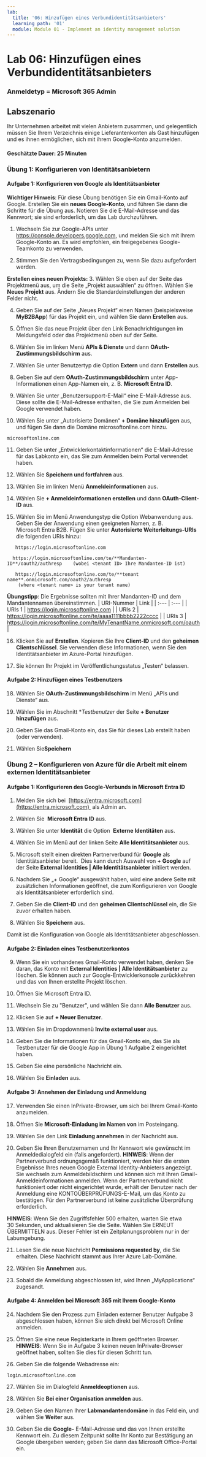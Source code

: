 ```yaml
---
lab:
  title: '06: Hinzufügen eines Verbundidentitätsanbieters'
  learning path: '01'
  module: Module 01 - Implement an identity management solution
---
```


# Lab 06: Hinzufügen eines Verbundidentitätsanbieters

### Anmeldetyp = Microsoft 365 Admin

## Labszenario

Ihr Unternehmen arbeitet mit vielen Anbietern zusammen, und gelegentlich müssen Sie Ihrem Verzeichnis einige Lieferantenkonten als Gast hinzufügen und es ihnen ermöglichen, sich mit ihrem Google-Konto anzumelden.

#### Geschätzte Dauer: 25 Minuten

### Übung 1: Konfigurieren von Identitätsanbietern

#### Aufgabe 1: Konfigurieren von Google als Identitätsanbieter

**Wichtiger Hinweis**: Für diese Übung benötigen Sie ein Gmail-Konto auf Google. Erstellen Sie ein **neues Google-Konto**, und führen Sie dann die Schritte für die Übung aus.  Notieren Sie die E-Mail-Adresse und das Kennwort; sie sind erforderlich, um das Lab durchzuführen.

1. Wechseln Sie zur Google-APIs unter https://console.developers.google.com, und melden Sie sich mit Ihrem Google-Konto an. Es wird empfohlen, ein freigegebenes Google-Teamkonto zu verwenden.

2. Stimmen Sie den Vertragsbedingungen zu, wenn Sie dazu aufgefordert werden.

**Erstellen eines neuen Projekts:**
3. Wählen Sie oben auf der Seite das Projektmenü aus, um die Seite „Projekt auswählen“ zu öffnen. Wählen Sie **Neues Projekt** aus.  Ändern Sie die Standardeinstellungen der anderen Felder nicht.

4. Geben Sie auf der Seite „Neues Projekt“ einen Namen (beispielsweise **MyB2BApp**) für das Projekt ein, und wählen Sie dann **Erstellen** aus.

5. Öffnen Sie das neue Projekt über den Link Benachrichtigungen im Meldungsfeld oder das Projektmenü oben auf der Seite.

6. Wählen Sie im linken Menü **APIs & Dienste** und dann **OAuth-Zustimmungsbildschirm** aus.

7. Wählen Sie unter Benutzertyp die Option **Extern** und dann **Erstellen** aus.

8. Geben Sie auf dem **OAuth-Zustimmungsbildschirm** unter App-Informationen einen App-Namen ein, z. B. **Microsoft Entra ID**.

9. Wählen Sie unter „Benutzersupport-E-Mail“ eine E-Mail-Adresse aus. Diese sollte die E-Mail-Adresse enthalten, die Sie zum Anmelden bei Google verwendet haben.

10. Wählen Sie unter „Autorisierte Domänen“ **+ Domäne hinzufügen** aus, und fügen Sie dann die Domäne microsoftonline.com hinzu.

   ```
   microsoftonline.com
   ```

11. Geben Sie unter „Entwicklerkontaktinformationen“ die E-Mail-Adresse für das Labkonto ein, das Sie zum Anmelden beim Portal verwendet haben.

12. Wählen Sie **Speichern und fortfahren** aus.

13. Wählen Sie im linken Menü **Anmeldeinformationen** aus.

14. Wählen Sie **+ Anmeldeinformationen erstellen** und dann **OAuth-Client-ID** aus.

15. Wählen Sie im Menü Anwendungstyp die Option Webanwendung aus. Geben Sie der Anwendung einen geeigneten Namen, z. B. Microsoft Entra B2B. Fügen Sie unter **Autorisierte Weiterleitungs-URIs** die folgenden URIs hinzu:

   ```
      https://login.microsoftonline.com
   ```
      https://login.microsoftonline.com/te/**Mandanten-ID**/oauth2/authresp    (wobei <tenant ID> Ihre Mandanten-ID ist)
   ```
      https://login.microsoftonline.com/te/**tenant name**.onmicrosoft.com/oauth2/authresp
       (where <tenant name> is your tenant name)
   ```

**Übungstipp**: Die Ergebnisse sollten mit Ihrer Mandanten-ID und dem Mandantennamen übereinstimmen.
| URI-Nummer  | Link |
| :--- | :--- |
| URIs 1 | https://login.microsoftonline.com |
| URIs 2 | https://login.microsoftonline.com/te/aaaa1111bbbb2222cccc |
| URIs 3 | https://login.microsoftonline.com/te/MyTenantName.onmicrosoft.com/oauth |

16. Klicken Sie auf **Erstellen**. Kopieren Sie Ihre **Client-ID** und den **geheimen Clientschlüssel**. Sie verwenden diese Informationen, wenn Sie den Identitätsanbieter im Azure-Portal hinzufügen.

17. Sie können Ihr Projekt im Veröffentlichungsstatus „Testen“ belassen.

#### Aufgabe 2: Hinzufügen eines Testbenutzers
18. Wählen Sie **OAuth-Zustimmungsbildschirm** im Menü „APIs und Dienste“ aus.

19. Wählen Sie im Abschnitt **Testbenutzer* der Seite **+ Benutzer hinzufügen** aus.

20. Geben Sie das Gmail-Konto ein, das Sie für dieses Lab erstellt haben (oder verwenden).

21. Wählen Sie**Speichern**


### Übung 2 – Konfigurieren von Azure für die Arbeit mit einem externen Identitätsanbieter

#### Aufgabe 1: Konfigurieren des Google-Verbunds in Microsoft Entra ID
1. Melden Sie sich bei  [https://entra.microsoft.com](https://entra.microsoft.com)  als Admin an.

2. Wählen Sie  **Microsoft Entra ID** aus.

3. Wählen Sie unter **Identität** die Option  **Externe Identitäten** aus.

4. Wählen Sie im Menü auf der linken Seite **Alle Identitätsanbieter** aus.

5. Microsoft stellt einen direkten Partnerverbund für **Google** als Identitätsanbieter bereit.  Dies kann durch Auswahl von **+ Google** auf der Seite **External Identities | Alle Identitätsanbieter** initiiert werden.
 
6. Nachdem Sie „+ Google“ ausgewählt haben, wird eine andere Seite mit zusätzlichen Informationen geöffnet, die zum Konfigurieren von Google als Identitätsanbieter erforderlich sind.  

7. Geben Sie die **Client-ID** und den **geheimen Clientschlüssel** ein, die Sie zuvor erhalten haben.

8. Wählen Sie **Speichern** aus.

Damit ist die Konfiguration von Google als Identitätsanbieter abgeschlossen.

#### Aufgabe 2: Einladen eines Testbenutzerkontos
9. Wenn Sie ein vorhandenes Gmail-Konto verwendet haben, denken Sie daran, das Konto mit **External Identities | Alle Identitätsanbieter** zu löschen. Sie können auch zur Google-Entwicklerkonsole zurückkehren und das von Ihnen erstellte Projekt löschen.

10. Öffnen Sie Microsoft Entra ID.

11. Wechseln Sie zu "Benutzer", und wählen Sie dann **Alle Benutzer** aus.

12. Klicken Sie auf **+ Neuer Benutzer**.

13. Wählen Sie im Dropdownmenü **Invite external user** aus.

14. Geben Sie die Informationen für das Gmail-Konto ein, das Sie als Testbenutzer für die Google App in Übung 1 Aufgabe 2 eingerichtet haben.

15. Geben Sie eine persönliche Nachricht ein.

16. Wählen Sie **Einladen** aus.

#### Aufgabe 3: Annehmen der Einladung und Anmeldung
17. Verwenden Sie einen InPrivate-Browser, um sich bei Ihrem Gmail-Konto anzumelden.

18. Öffnen Sie **Microsoft-Einladung im Namen von** im Posteingang.

19. Wählen Sie den Link **Einladung annehmen** in der Nachricht aus.

20. Geben Sie Ihren Benutzernamen und Ihr Kennwort wie gewünscht im Anmeldedialogfeld ein (falls angefordert).
   **HINWEIS**: Wenn der Partnerverbund ordnungsgemäß funktioniert, werden hier die ersten Ergebnisse Ihres neuen Google External Identity-Anbieters angezeigt.  Sie wechseln zum Anmeldebildschirm und können sich mit Ihren Gmail-Anmeldeinformationen anmelden.  Wenn der Partnerverbund nicht funktioniert oder nicht eingerichtet wurde, erhält der Benutzer nach der Anmeldung eine KONTOÜBERPRÜFUNGS-E-Mail, um das Konto zu bestätigen.  Für den Partnerverbund ist keine zusätzliche Überprüfung erforderlich.

   **HINWEIS**: Wenn Sie den Zugriffsfehler 500 erhalten, warten Sie etwa 30 Sekunden, und aktualisieren Sie die Seite.  Wählen Sie ERNEUT ÜBERMITTELN aus.  Dieser Fehler ist ein Zeitplanungsproblem nur in der Labumgebung.

21. Lesen Sie die neue Nachricht **Permissions requested by**, die Sie erhalten.  Diese Nachricht stammt aus Ihrer Azure Lab-Domäne.

22. Wählen Sie **Annehmen** aus.

23. Sobald die Anmeldung abgeschlossen ist, wird Ihnen „MyApplications“ zugesandt.

#### Aufgabe 4: Anmelden bei Microsoft 365 mit Ihrem Google-Konto
24. Nachdem Sie den Prozess zum Einladen externer Benutzer Aufgabe 3 abgeschlossen haben, können Sie sich direkt bei Microsoft Online anmelden.

25. Öffnen Sie eine neue Registerkarte in Ihrem geöffneten Browser.
   **HINWEIS**: Wenn Sie in Aufgabe 3 keinen neuen InPrivate-Browser geöffnet haben, sollten Sie dies für diesen Schritt tun.

26. Geben Sie die folgende Webadresse ein:

   ```
   login.microsoftonline.com
   ```

27. Wählen Sie im Dialogfeld **Anmeldeoptionen** aus.
 
28. Wählen Sie **Bei einer Organisation anmelden** aus.

29. Geben Sie den Namen Ihrer **Labmandantendomäne** in das Feld ein, und wählen Sie **Weiter** aus.

30. Geben Sie die **Google-** E-Mail-Adresse und das von Ihnen erstellte Kennwort ein.
Zu diesem Zeitpunkt sollte Ihr Konto zur Bestätigung an Google übergeben werden; geben Sie dann das Microsoft Office-Portal ein.
